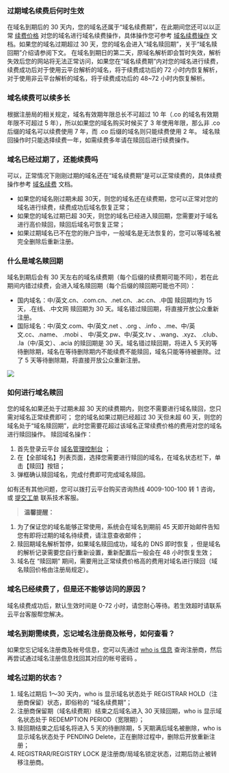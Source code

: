 ### 过期域名续费后何时生效
在域名到期后的 30 天内，您的域名还属于“域名续费期”，在此期间您还可以以正常 [续费价格](https://buy.tce.fsphere.cn/domain?price=1) 对您的域名进行域名续费操作，具体操作您可参考 [域名续费操作](http://tce.fsphere.cn/document/product/242/9644) 文档。如果您的域名过期超过 30 天，您的域名会进入“域名赎回期”，关于“域名赎回期”介绍请参阅下文。
在域名到期日的第二天，原域名解析即会暂时失效，解析失效后您的网站将无法正常访问，如果您在“域名续费期”内对您的域名进行续费，续费成功后对于使用云平台解析的域名，将于续费成功后的 72 小时内恢复解析，对于使用非云平台解析的域名，将于续费成功后的 48~72 小时内恢复解析。

### 域名续费可以续多长
根据注册局的相关规定，域名有效期年限总长不可超过 10 年（.co 的域名有效期年限不可超过 5 年），所以如果您的域名购买时候买了 3 年使用年限，那么非 .co 后缀的域名可以续费使用 7 年，而 .co 后缀的域名则只能续费使用 2 年。
域名赎回操作时只能选择续费一年，如需续费多年请在赎回后进行续费操作。

### 域名已经过期了，还能续费吗
可以，正常情况下刚刚过期的域名还在“域名续费期”是可以正常续费的，具体续费操作参考 [域名续费](http://tce.fsphere.cn/document/product/242/9644) 文档。

 * 如果您的域名刚过期未超 30天，则您的域名还在续费期，您可以正常对您的域名进行续费，续费成功后域名恢复正常；
 * 如果您的域名过期已超 30天，则您的域名已经进入赎回期，您需要对于域名进行高价赎回，赎回后域名可恢复正常；
 * 如果过期域名已不在您的账户当中，一般域名是无法恢复的，您可以等域名被完全删除后重新注册。

### 什么是域名赎回期
域名到期后会有 30 天左右的域名续费期（每个后缀的续费期可能不同），若在此期间内错过续费，会进入域名赎回期（每个后缀的赎回期可能也不同）：

* 国内域名：中/英文.cn、.com.cn、.net.cn、.ac.cn、.中国 赎回期均为 15 天，.在线、.中文网 赎回期为 30 天。域名错过赎回期，将直接开放公众重新注册。
* 国际域名：中/英文.com、中/英文.net 、.org 、.info 、.me、中/英文.cc、.name、 .mobi 、 中/英文.pw、中/英文.tv 、.wang、.xyz、 .club、 .la（中/英文）、.acia 的赎回期是 30 天。域名错过赎回期，将进入 5 天的等待删除期，域名在等待删除期内不能续费不能赎回，域名只能等待被删除。过了 5 天等待删除期，将直接开放公众重新注册。
 
![](http://imgcache.tce.fsphere.cn/image/mc.qcloudimg.com/static/img/36bf19459493fea02b493fa06d2e8c30/image.png)

### 如何进行域名赎回
您的域名如果还处于过期未超 30 天的续费期内，则您不需要进行域名赎回，您只需对域名正常续费即可；
您的域名如果过期已经超过 30 天但未超 60 天，则您的域名处于“域名赎回期”，此时您需要花超过该域名正常续费价格的费用对您的域名进行赎回操作。
赎回域名操作：
1. 首先登录云平台 [域名管理控制台](http://console.tce.fsphere.cn/domain/mydomain) ；
2. 在【全部域名】列表页面，选择您需要进行赎回的域名，在域名状态栏下，单击【赎回】按钮；
3.  弹框确认赎回域名，完成付费即可完成域名赎回。

如有还有其他问题，您可以拨打云平台购买咨询热线 4009-100-100 转 1 咨询，或 [提交工单](http://console.tce.fsphere.cn/workorder/category/create?level1_id=16&level2_id=17&level1_name=%E5%85%B6%E4%BB%96%E6%9C%8D%E5%8A%A1&level2_name=%E5%9F%9F%E5%90%8D) 联系技术客服。

>**温馨提醒：**
1. 为了保证您的域名能够正常使用，系统会在域名到期前 45 天即开始邮件告知您有即将过期的域名待续费，请注意查收邮件；
2. 赎回期域名解析暂停，如果域名赎回成功，域名的 DNS 即时恢复 ，但是域名的解析记录需要您自行重新设置，重新配置后一般会在 48 小时恢复生效；
3. 域名在 “赎回期” 期间，需要用比正常续费价格高的费用对域名进行赎回（域名赎回价格由注册局规定）。

### 域名已经续费了，但是还不能够访问的原因？
域名续费成功后，默认生效时间是 0-72 小时，请您耐心等待。若生效超时请联系云平台客服帮您解决。

### 域名到期需续费，忘记域名注册商及帐号，如何查看？
如果您忘记域名注册商及帐号信息，您可以先通过 [ who is 信息](http://whois.chinaz.com/baidu.com) 查询注册商，然后再尝试通过域名注册信息找回其对应的帐号密码 。

### 域名过期的状态？
1. 域名过期后 1～30 天内，who is 显示域名状态处于 REGISTRAR HOLD（注册商保留）状态，即俗称的 “域名续费期”；
2. 注册商保留期（域名续费期）结束之后域名进入 30 天赎回期，who is 显示域名状态处于 REDEMPTION PERIOD（宽限期）；
3. 赎回期结束之后域名将进入 5 天的待删除期，5 天期满后域名被删除，who is 显示域名状态处于 PENDING Delete，正在删除过程中，删除后开放重新注册；
4. REGISTRAR/REGISTRY LOCK 是注册商/局域名锁定状态，过期后防止被转移注册商。



